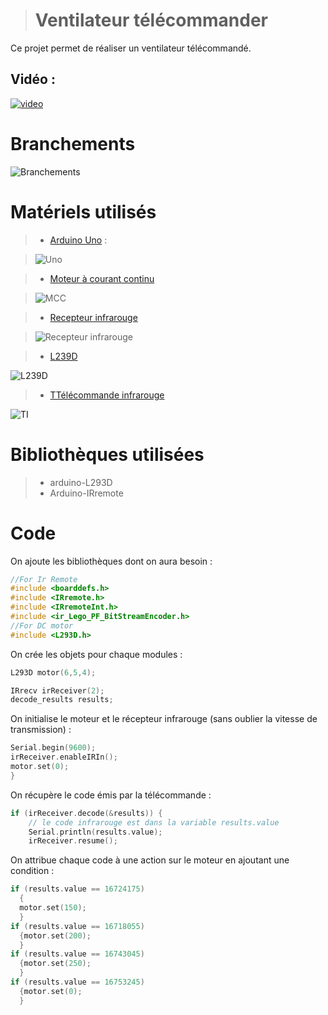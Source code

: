 > # **Ventilateur télécommander**  
 
Ce projet permet de réaliser un ventilateur télécommandé. 
## **Vidéo** : 

[![video](https://img.youtube.com/vi/UroaVnvcMIw/0.jpg)](https://www.youtube.com/watch?v=UroaVnvcMIw)

# Branchements 

![Branchements](https://image.noelshack.com/fichiers/2019/05/4/1548950965-branchements-ventilateur-telecommander.png)

# Matériels utilisés

>- [Arduino Uno](https://store.arduino.cc/arduino-uno-rev3) : 

>![Uno](https://store-cdn.arduino.cc/uni/catalog/product/cache/1/image/520x330/604a3538c15e081937dbfbd20aa60aad/a/0/a000066_featured_1_.jpg)

>- [Moteur à courant continu](https://www.amazon.fr/Gikfun-130-Micro-courant-continu-Arduino/dp/B07BHHP2BT/ref=sr_1_1?s=industrial&ie=UTF8&qid=1548949612&sr=1-1&keywords=Moteur+%C3%A0+courant+continu+arduino)

>![MCC](https://images-na.ssl-images-amazon.com/images/I/71BH53uCHyL._SL1500_.jpg)

>- [Recepteur infrarouge](https://www.amazon.fr/ExcLent-Capteur-Infrarouge-R%C3%A9ception-Ky-022-Noir/dp/B07MVZCW7T/ref=sr_1_17?s=industrial&ie=UTF8&qid=1548949700&sr=1-17&keywords=Recepteur+infrarouge+arduino)

>![Recepteur infrarouge](https://images-na.ssl-images-amazon.com/images/I/41kABgHwuyL.jpg)

> - [L239D](https://www.amazon.fr/meeboo-pilote-Moteur-Arduino-Stepper/dp/B071H86LDF/ref=sr_1_3?s=industrial&ie=UTF8&qid=1548949884&sr=1-3&keywords=L293D+arduino)

![L239D](https://images-na.ssl-images-amazon.com/images/I/61DzGsvJrBL._SL1000_.jpg)

> - [TTélécommande infrarouge](https://www.amazon.fr/Keyes-t%C3%A9l%C3%A9commande-infrarouge-Kt-014-Test-r%C3%A9cepteur/dp/B077K7N2WV/ref=sr_1_3?s=industrial&ie=UTF8&qid=1548950675&sr=1-3&keywords=T%C3%A9l%C3%A9commande+infrarouge+arduino)

![TI](https://images-na.ssl-images-amazon.com/images/I/71NhqN7rpVL._SL1500_.jpg)

# Bibliothèques utilisées 

> - arduino-L293D 
> - Arduino-IRremote


# Code 

On ajoute les bibliothèques dont on aura besoin :

``` c++
//For Ir Remote
#include <boarddefs.h>
#include <IRremote.h>
#include <IRremoteInt.h>
#include <ir_Lego_PF_BitStreamEncoder.h>
//For DC motor
#include <L293D.h>
```

On crée les objets pour chaque modules : 

``` c++
L293D motor(6,5,4);

IRrecv irReceiver(2);
decode_results results;
``` 

On initialise le moteur et le récepteur infrarouge (sans oublier la vitesse de transmission) : 

``` c++
Serial.begin(9600);
irReceiver.enableIRIn();
motor.set(0);
}
```
On récupère le code émis par la télécommande : 

``` c++
if (irReceiver.decode(&results)) {
    // le code infrarouge est dans la variable results.value
    Serial.println(results.value);
    irReceiver.resume();
```  

On attribue chaque code à une action sur le moteur en ajoutant une condition : 

``` c++
if (results.value == 16724175)
  {
  motor.set(150);
  }
if (results.value == 16718055)
  {motor.set(200);
  }
if (results.value == 16743045)
  {motor.set(250);
  }
if (results.value == 16753245)
  {motor.set(0);
  }
```

